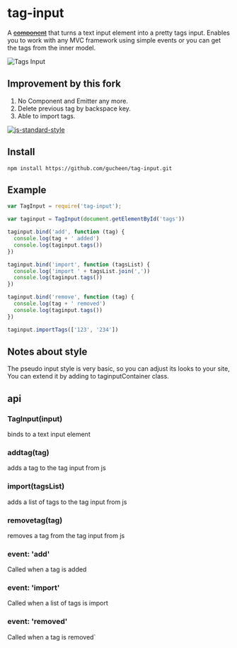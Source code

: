 
# tag-input

  A ~~[component](http://github.com/component/component)~~ that turns a text input element into a pretty tags input.
  Enables you to work with any MVC framework using simple events or you can get the tags from the inner model.

  ![Tags Input](https://raw.github.com/tomerdmnt/tag-input/master/screenshot.jpg)

## Improvement by this fork

  1. No Component and Emitter any more.
  2. Delete previous tag by backspace key.
  3. Able to import tags.
  
  [![js-standard-style](https://cdn.rawgit.com/feross/standard/master/badge.svg)](https://github.com/feross/standard)

## Install
```
npm install https://github.com/gucheen/tag-input.git
```

## Example

``` javascript
var TagInput = require('tag-input');

var taginput = TagInput(document.getElementById('tags'))

taginput.bind('add', function (tag) {
  console.log(tag + ' added')
  console.log(taginput.tags())
})

taginput.bind('import', function (tagsList) {
  console.log('import ' + tagsList.join(','))
  console.log(taginput.tags())
})

taginput.bind('remove', function (tag) {
  console.log(tag + ' removed')
  console.log(taginput.tags())
})

taginput.importTags(['123', '234'])

```

## Notes about style
  The pseudo input style is very basic, so you can adjust its looks to your site, You can extend it by adding to taginputContainer class.

## api

### TagInput(input)
  binds to a text input element

### addtag(tag)
  adds a tag to the tag input from js
  
### import(tagsList)
  adds a list of tags to the tag input from js

### removetag(tag)
  removes a tag from the tag input from js

### event: 'add'
  Called when a tag is added
  
### event: 'import'
  Called when a list of tags is import

### event: 'removed'
  Called when a tag is removed`


